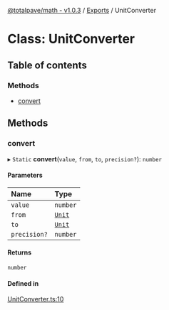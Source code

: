 [@totalpave/math - v1.0.3](../README.md) / [Exports](../modules.md) / UnitConverter

# Class: UnitConverter

## Table of contents

### Methods

- [convert](UnitConverter.md#convert)

## Methods

### convert

▸ `Static` **convert**(`value`, `from`, `to`, `precision?`): `number`

#### Parameters

| Name | Type |
| :------ | :------ |
| `value` | `number` |
| `from` | [`Unit`](../enums/Unit.md) |
| `to` | [`Unit`](../enums/Unit.md) |
| `precision?` | `number` |

#### Returns

`number`

#### Defined in

[UnitConverter.ts:10](https://github.com/totalpave/math/blob/2908bfd/src/UnitConverter.ts#L10)

